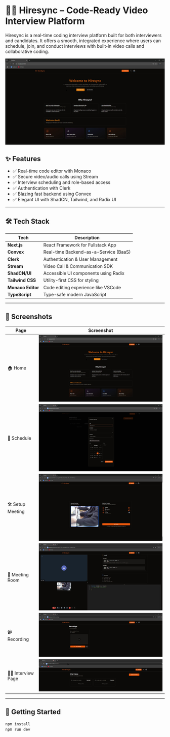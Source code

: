# 🧑‍💻 Hiresync – Code-Ready Video Interview Platform

Hiresync is a real-time coding interview platform built for both interviewers and candidates. It offers a smooth, integrated experience where users can schedule, join, and conduct interviews with built-in video calls and collaborative coding.

![HomePage](./public/HomePage.jpg)

## ✨ Features

- ✅ Real-time code editor with Monaco
- ✅ Secure video/audio calls using Stream
- ✅ Interview scheduling and role-based access
- ✅ Authentication with Clerk
- ✅ Blazing fast backend using Convex
- ✅ Elegant UI with ShadCN, Tailwind, and Radix UI

---

## 🛠 Tech Stack

| Tech        | Description                             |
|-------------|-----------------------------------------|
| **Next.js** | React Framework for Fullstack App       |
| **Convex**  | Real-time Backend-as-a-Service (BaaS)   |
| **Clerk**   | Authentication & User Management        |
| **Stream**  | Video Call & Communication SDK          |
| **ShadCN/UI** | Accessible UI components using Radix |
| **Tailwind CSS** | Utility-first CSS for styling     |
| **Monaco Editor** | Code editing experience like VSCode |
| **TypeScript** | Type-safe modern JavaScript          |

---

## 📸 Screenshots

| Page                | Screenshot |
|---------------------|------------|
| 🏠 Home             | ![HomePage](./public/HomePage.jpg) |
| 📅 Schedule         | ![SchedulePage](./public/SchedulePage.jpg) |
| 🛠 Setup Meeting     | ![SetupMeeting](./public/SetupMeeting.jpg) |
| 💬 Meeting Room     | ![MeetingRoom](./public/MeetingRoom.jpg) |
| 📹 Recording        | ![RecordingPage](./public/RecordingPage.jpg) |
| 👨‍💻 Interview Page | ![InterViewPage](./public/InterViewPage.jpg) |

---

## 🚀 Getting Started

```bash
npm install
npm run dev
